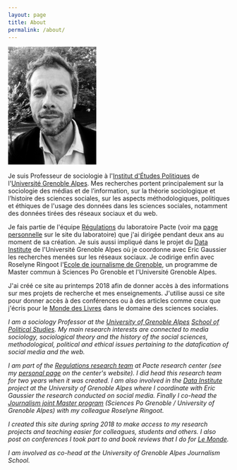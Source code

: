 ```yaml
---
layout: page
title: About
permalink: /about/
---
```


<img src="/img/27092013-IMG_1487-N&B-light.jpeg" width="200px">

Je suis Professeur de sociologie à l'[Institut d'Études Politiques](http://www.sciencespo-grenoble.fr/) de l'[Université Grenoble Alpes](https://www.communaute-univ-grenoble-alpes.fr/). Mes recherches portent principalement sur la sociologie des médias et de l’information, sur la théorie sociologique et l’histoire des sciences sociales, sur les aspects méthodologiques, politiques et éthiques de l'usage des données dans les sciences sociales, notamment des données tirées des réseaux sociaux et du web.

Je fais partie de l'équipe [Régulations](https://www.pacte-grenoble.fr/page/regulations) du laboratoire Pacte (voir ma [page personnelle](https://www.pacte-grenoble.fr/membres/gilles-bastin) sur le site du laboratoire) que j'ai dirigée pendant deux ans au moment de sa création. Je suis aussi impliqué dans le projet du [Data Institute](https://data-institute.univ-grenoble-alpes.fr/) de l'Université Grenoble Alpes où je coordonne avec Eric Gaussier les recherches menées sur les réseaux sociaux. Je codirige enfin avec Roselyne Ringoot l'[Ecole de journalisme de Grenoble](http://wwww.ejdg.fr), un programme de Master commun à Sciences Po Grenoble et l'Université Grenoble Alpes.

J'ai créé ce site au printemps 2018 afin de donner accès à des informations sur mes projets de recherche et mes enseignements. J'utilise aussi ce site pour donner accès à des conférences ou à des articles comme ceux que j'écris pour le [Monde des Livres](https://lemonde.fr/livres/) dans le domaine des sciences sociales.


<i>I am a sociology Professor at the [University of Grenoble Alpes](https://www.communaute-univ-grenoble-alpes.fr/) [School of Political Studies](http://www.sciencespo-grenoble.fr/). My main research interests are connected to media sociology, sociological theory and the history of the social sciences, methodological, political and ethical issues pertaining to the datafication of social media and the web.</i>

<i>I am part of the [Regulations research team](https://www.pacte-grenoble.fr/page/regulations) at Pacte research center (see my [personal page](https://www.pacte-grenoble.fr/membres/gilles-bastin) on the center's website). I did head this research team for two years when it was created. I am also involved in the [Data Institute](https://data-institute.univ-grenoble-alpes.fr/) project at the University of Grenoble Alpes where I coordinate with Eric Gaussier the research conducted on social media. Finally I co-head the [Journalism joint Master program](http://wwww.ejdg.fr) (Sciences Po Grenoble / University of Grenoble Alpes) with my colleague Roselyne Ringoot.</i>

<i>I created this site during spring 2018 to make access to my research projects and teaching easier for colleagues, students and others. I also post on conferences I took part to and book reviews that I do for [Le Monde](https://lemonde.fr/livres/).</i>

<i>I am involved as co-head at the University of Grenoble Alpes Journalism School.</i>
